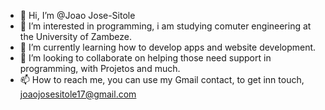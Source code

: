 - 👋 Hi, I’m @Joao Jose-Sitole
- 👀 I’m interested in programming, i am studying comuter engineering at the University of Zambeze.
- 🌱 I’m currently learning how to develop apps and website development.
- 💞️ I’m looking to collaborate on helping those need support in programming, with Projetos and much. 
- 📫 How to reach me, you can use my Gmail contact, to get inn touch, joaojosesitole17@gmail.com

<!---
Jhon-Sitole/Jhon-Sitole is a ✨ special ✨ repository because its `README.md` (this file) appears on your GitHub profile.
You can click the Preview link to take a look at your changes.
--->
